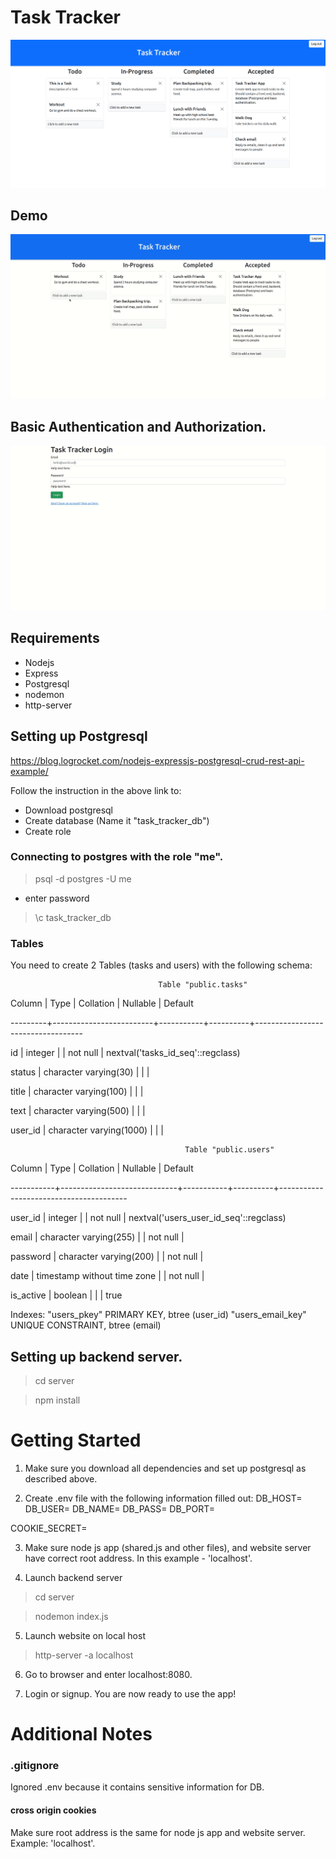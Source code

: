 # Task Tracker
![Main image of task tracker app](website/images/task-tracker-main.png)

## Demo
![gif of task tracker app](website/images/task-tracker-functionality.gif)


## Basic Authentication and Authorization.
![Login page](website/images/task-tracker-login.gif)


## Requirements
- Nodejs
- Express
- Postgresql
- nodemon
- http-server

## Setting up Postgresql
https://blog.logrocket.com/nodejs-expressjs-postgresql-crud-rest-api-example/

Follow the instruction in the above link to:
- Download postgresql
- Create database (Name it "task_tracker_db")
- Create role 

### Connecting to postgres with the role "me".
> psql -d postgres -U me

- enter password

> \c task_tracker_db

### Tables 
You need to create 2 Tables (tasks and users) with the following schema:

                                     Table "public.tasks"

 Column  |          Type           | Collation | Nullable |              Default           

---------+-------------------------+-----------+----------+-----------------------------------

 id      | integer                 |           | not null | nextval('tasks_id_seq'::regclass)

 status  | character varying(30)   |           |          | 

 title   | character varying(100)  |           |          | 

 text    | character varying(500)  |           |          | 

 user_id | character varying(1000) |           |          | 

                                           Table "public.users"

  Column   |            Type             | Collation | Nullable |                Default      

-----------+-----------------------------+-----------+----------+----------------------------------------

 user_id   | integer                     |           | not null | nextval('users_user_id_seq'::regclass)

 email     | character varying(255)      |           | not null | 

 password  | character varying(200)      |           | not null | 

 date      | timestamp without time zone |           | not null | 

 is_active | boolean                     |           |          | true

Indexes:
    "users_pkey" PRIMARY KEY, btree (user_id)
    "users_email_key" UNIQUE CONSTRAINT, btree (email)

## Setting up backend server.
> cd server

> npm install


# Getting Started
1. Make sure you download all dependencies and set up postgresql as described
above.

2. Create .env file with the following information filled out:
DB_HOST=
DB_USER=
DB_NAME=
DB_PASS=
DB_PORT=

COOKIE_SECRET=

3. Make sure node js app (shared.js and other files), and website server have correct
root address. In this example - 'localhost'.

4. Launch backend server
> cd server

> nodemon index.js

5. Launch website on local host
> http-server -a localhost

6. Go to browser and enter localhost:8080.

7. Login or signup. You are now ready to use the app!

# Additional Notes
### .gitignore
Ignored .env because it contains sensitive information for DB.

#### cross origin cookies
Make sure root address is the same for node js app and website server. Example:
'localhost'.